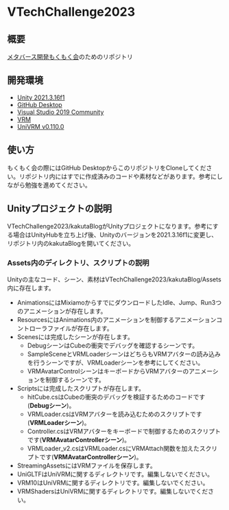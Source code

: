 # VTechChallenge2023
## 概要
[メタバース開発もくもく会](https://connpass.com/event/279669/)のためのリポジトリ

## 開発環境
- [Unity 2021.3.16f1](https://unity.com/releases/editor/whats-new/2021.3.16)
- [GitHub Desktop](https://desktop.github.com/)
- [Visual Studio 2019 Community](https://learn.microsoft.com/ja-jp/visualstudio/releases/2019/release-notes)
- [VRM](https://vrm.dev/)
- [UniVRM v0.110.0](https://github.com/vrm-c/UniVRM/releases)

## 使い方
もくもく会の際にはGitHub DesktopからこのリポジトリをCloneしてください。リポジトリ内にはすでに作成済みのコードや素材などがあります。参考にしながら勉強を進めてください。

## Unityプロジェクトの説明
VTechChallenge2023/kakutaBlogがUnityプロジェクトになります。参考にする場合はUnityHubを立ち上げ後、Unityのバージョンを2021.3.16f1に変更し、リポジトリ内のkakutaBlogを開いてください。
### Assets内のディレクトリ、スクリプトの説明
Unityの主なコード、シーン、素材はVTechChallenge2023/kakutaBlog/Assets内に存在します。
- AnimationsにはMixiamoからすでにダウンロードしたIdle、Jump、Run3つのアニメーションが存在します。
- ResourcesにはAnimations内のアニメーションを制御するアニメーションコントローラファイルが存在します。
- Scenesには完成したシーンが存在します。
   - DebugシーンはCubeの衝突でデバッグを確認するシーンです。
   - SampleSceneとVRMLoaderシーンはどちらもVRMアバターの読み込みを行うシーンですが、VRMLoaderシーンを参考にしてください。
   - VRMAvatarControlシーンはキーボードからVRMアバターのアニメーションを制御するシーンです。
- Scriptsには完成したスクリプトが存在します。
   - hitCube.csはCubeの衝突のデバッグを検証するためのコードです(**Debugシーン**)。
   - VRMLoader.csはVRMアバターを読み込むためのスクリプトです(**VRMLoaderシーン**)。
   - Controller.csはVRMアバターをキーボードで制御するためのスクリプトです(**VRMAvatarControllerシーン**)。
   - VRMLoader_v2.csはVRMLoader.csにVRMAttach関数を加えたスクリプトです(**VRMAvatarControllerシーン**)。
- StreamingAssetsにはVRMファイルを保存します。
- UniGLTFはUniVRMに関するディレクトリです。編集しないでください。
- VRM10はUniVRMに関するディレクトリです。編集しないでください。
- VRMShadersはUniVRMに関するディレクトリです。編集しないでください。
